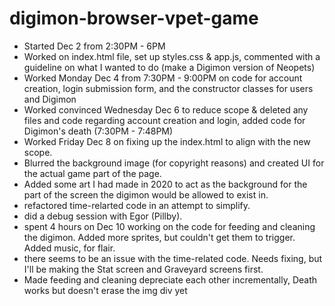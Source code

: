 # digimon-browser-vpet-game
-	Started Dec 2 from 2:30PM - 6PM
-	Worked on index.html file, set up styles.css & app.js, commented with a guideline on what I wanted to do (make a Digimon version of Neopets)
-	Worked Monday Dec 4 from 7:30PM - 9:00PM on code for account creation, login submission form, and the constructor classes for users and Digimon
-	Worked convinced Wednesday Dec 6 to reduce scope & deleted any files and code regarding account creation and login, added code for Digimon's death (7:30PM - 7:48PM)
-	Worked Friday Dec 8 on fixing up the index.html to align with the new scope. 
-	Blurred the background image (for copyright reasons) and created UI for the actual game part of the page.
-	Added some art I had made in 2020 to act as the background for the part of the screen the digimon would be allowed to exist in.
-	refactored time-relarted code in an attempt to simplify.
-	did a debug session with Egor (Pillby).
-	spent 4 hours on Dec 10 working on the code for feeding and cleaning the digimon. Added more sprites, but couldn't get them to trigger. Added music, for flair. 
- there seems to be an issue with the time-related code. Needs fixing, but I'll be making the Stat screen and Graveyard screens first.
- Made feeding and cleaning depreciate each other incrementally, Death works but doesn't erase the img div yet

